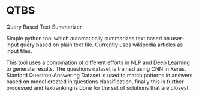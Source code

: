# QTBS
Query Based Text Summarizer

Simple python tool which automatically summarizes text based on user-input query based on plain text file. Currently uses wikipedia articles as input files.



This tool uses a combination of different efforts in NLP and Deep Learning to generate results. The questions dataset is trained using CNN in Keras.
Stanford Question-Answering Dataset is used to match patterns in answers based on model created in questions classification, finally this is further processed and textranking is done for the set of solutions that are closest.
